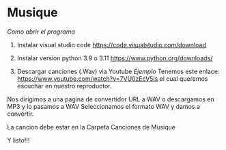 # Musique

_Como abrir el programa_

1. Instalar visual studio code
https://code.visualstudio.com/download

2. Instalar version python 3.9 o 3.11
https://www.python.org/downloads/

3. Descargar canciones (.Wav) via Youtube
*Ejemplo*
Tenemos este enlace: https://www.youtube.com/watch?v=7VU0zEcV5is
el cual queremos escuchar en nuestro reproductor.

Nos dirigimos a una pagina de convertidor URL a WAV o descargamos en MP3 y lo pasamos a WAV
Seleccionamos el formato WAV y damos a convertir.

La cancion debe estar en la Carpeta Canciones de Musique

Y listo!!!


